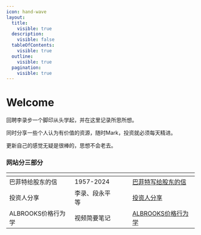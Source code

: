 ```yaml
---
icon: hand-wave
layout:
  title:
    visible: true
  description:
    visible: false
  tableOfContents:
    visible: true
  outline:
    visible: true
  pagination:
    visible: true
---
```


# Welcome

回聘李录步一个脚印从头学起，并在这里记录所思所想。

同时分享一些个人认为有价值的资源，随时Mark，投资就必须每天精进。

更新自己的感觉无疑是很棒的，思想不会老去。

### 网站分三部分

<table data-view="cards"><thead><tr><th></th><th></th><th data-hidden data-card-cover data-type="files"></th><th data-hidden></th><th data-hidden data-card-target data-type="content-ref"></th></tr></thead><tbody><tr><td>巴菲特给股东的信</td><td>1957-2024</td><td></td><td></td><td><a href="https://app.gitbook.com/o/GLVk0B1tRZ0p5yU0xjLU/s/-M3-8MHQgXyS2bz2buZw/">巴菲特写给股东的信</a></td></tr><tr><td>投资人分享</td><td>李录、段永平等</td><td></td><td></td><td><a href="https://app.gitbook.com/o/GLVk0B1tRZ0p5yU0xjLU/s/93Gta1kjyWldWgst6mgG/">投资人分享</a></td></tr><tr><td>ALBROOKS价格行为学</td><td>视频简要笔记</td><td></td><td></td><td><a href="https://app.gitbook.com/o/GLVk0B1tRZ0p5yU0xjLU/s/ydMFJNQS8lP1t6ppmIaG/">ALBROOKS价格行为学</a></td></tr></tbody></table>
